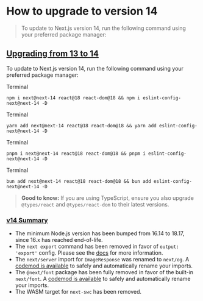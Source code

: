 # How to upgrade to version 14

> To update to Next.js version 14, run the following command using your preferred package manager:



## [Upgrading from 13 to 14](#upgrading-from-13-to-14)

To update to Next.js version 14, run the following command using your preferred package manager:

Terminal

    npm i next@next-14 react@18 react-dom@18 && npm i eslint-config-next@next-14 -D

Terminal

    yarn add next@next-14 react@18 react-dom@18 && yarn add eslint-config-next@next-14 -D

Terminal

    pnpm i next@next-14 react@18 react-dom@18 && pnpm i eslint-config-next@next-14 -D

Terminal

    bun add next@next-14 react@18 react-dom@18 && bun add eslint-config-next@next-14 -D

> **Good to know:** If you are using TypeScript, ensure you also upgrade `@types/react` and `@types/react-dom` to their latest versions.

### [v14 Summary](#v14-summary)

*   The minimum Node.js version has been bumped from 16.14 to 18.17, since 16.x has reached end-of-life.
*   The `next export` command has been removed in favor of `output: 'export'` config. Please see the [docs](https://nextjs.org/docs/app/guides/static-exports) for more information.
*   The `next/server` import for `ImageResponse` was renamed to `next/og`. A [codemod is available](about:/docs/app/guides/upgrading/codemods#next-og-import) to safely and automatically rename your imports.
*   The `@next/font` package has been fully removed in favor of the built-in `next/font`. A [codemod is available](about:/docs/app/guides/upgrading/codemods#built-in-next-font) to safely and automatically rename your imports.
*   The WASM target for `next-swc` has been removed.
